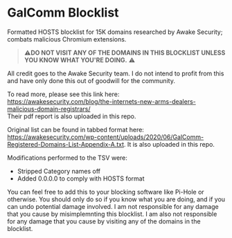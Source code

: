 # GalComm Blocklist
Formatted HOSTS blocklist for 15K domains researched by Awake Security; combats malicious Chromium extensions.
> :warning:**DO NOT VISIT ANY OF THE DOMAINS IN THIS BLOCKLIST UNLESS YOU KNOW WHAT YOU'RE DOING.** :warning:

All credit goes to the Awake Security team. I do not intend to profit from this and have only done this out of goodwill for the community. 

To read more, please see this link here: https://awakesecurity.com/blog/the-internets-new-arms-dealers-malicious-domain-registrars/ <br/>
Their pdf report is also uploaded in this repo. 

Original list can be found in tabbed format here: https://awakesecurity.com/wp-content/uploads/2020/06/GalComm-Registered-Domains-List-Appendix-A.txt.
It is also uploaded in this repo. 

Modifications performed to the TSV were: 

- Stripped Category names off
- Added 0.0.0.0 to comply with HOSTS format

You can feel free to add this to your blocking software like Pi-Hole or otherwise. You should only do so if you know what you are doing, and if you can undo potential damage involved. I am not responsible for any damage that you cause by misimplemnting this blocklist. I am also not responsible for any damage that you cause by visiting any of the domains in the blocklist. 
